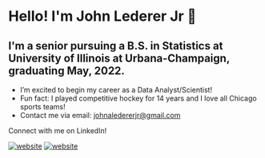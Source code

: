 # Hello! I'm John Lederer Jr 👋

## I'm a senior pursuing a B.S. in Statistics at University of Illinois at Urbana-Champaign, graduating May, 2022.

- I’m excited to begin my career as a Data Analyst/Scientist!
- Fun fact: I played competitive hockey for 14 years and I love all Chicago sports teams!
- Contact me via email: johnaledererjr@gmail.com

Connect with me on LinkedIn!

[![website](./img/linkedin-light.svg)](https://linkedin.com/in/johnledererjr#gh-light-mode-only)
[![website](./img/linkedin-dark.svg)](https://linkedin.com/in/johnledererjr#gh-dark-mode-only)
&nbsp;&nbsp;
